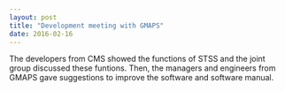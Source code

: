 ```yaml
---
layout: post
title: "Development meeting with GMAPS"
date: 2016-02-16
---
```


The developers from CMS showed the functions of STSS and the joint group discussed these funtions. Then, the managers and engineers from GMAPS gave suggestions to improve the software and software manual.

